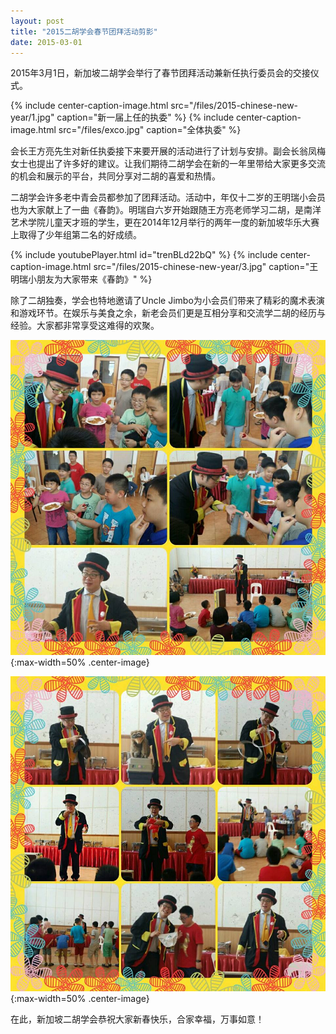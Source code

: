 ```yaml
---
layout: post
title: "2015二胡学会春节团拜活动剪影"
date: 2015-03-01
---
```

2015年3月1日，新加坡二胡学会举行了春节团拜活动兼新任执行委员会的交接仪式。
<!--more-->

{% include center-caption-image.html src="/files/2015-chinese-new-year/1.jpg" caption="新一届上任的执委" %}
{% include center-caption-image.html src="/files/exco.jpg" caption="全体执委" %}

会长王方亮先生对新任执委接下来要开展的活动进行了计划与安排。副会长翁凤梅女士也提出了许多好的建议。让我们期待二胡学会在新的一年里带给大家更多交流的机会和展示的平台，共同分享对二胡的喜爱和热情。

二胡学会许多老中青会员都参加了团拜活动。活动中，年仅十二岁的王明瑞小会员也为大家献上了一曲《春韵》。明瑞自六岁开始跟随王方亮老师学习二胡，是南洋艺术学院儿童天才班的学生，更在2014年12月举行的两年一度的新加坡华乐大赛上取得了少年组第二名的好成绩。

{% include youtubePlayer.html id="trenBLd22bQ" %}
{% include center-caption-image.html src="/files/2015-chinese-new-year/3.jpg" caption="王明瑞小朋友为大家带来《春韵》" %}

除了二胡独奏，学会也特地邀请了Uncle Jimbo为小会员们带来了精彩的魔术表演和游戏环节。在娱乐与美食之余，新老会员们更是互相分享和交流学二胡的经历与经验。大家都非常享受这难得的欢聚。

![](/files/2015-chinese-new-year/4.jpg){:max-width=50% .center-image}

![](/files/2015-chinese-new-year/5.jpg){:max-width=50% .center-image}

在此，新加坡二胡学会恭祝大家新春快乐，合家幸福，万事如意！

